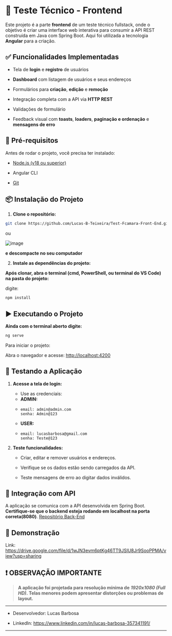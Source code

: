 🧪 Teste Técnico - Frontend
===============================

Este projeto é a parte **frontend** de um teste técnico fullstack, onde o objetivo é criar uma interface web interativa para consumir a API REST construída em Java com Spring Boot. Aqui foi utilizada a tecnologia **Angular** para a criação.

✅ Funcionalidades Implementadas
-------------------------------

*   Tela de **login** e **registro** de usuários
    
*   **Dashboard** com listagem de usuários e seus endereços
    
*   Formulários para **criação**, **edição** e **remoção**
    
*   Integração completa com a API via **HTTP REST**
    
*   Validações de formulário
    
*   Feedback visual com **toasts**, **loaders**, **paginação e ordenação** e **mensagens de erro**
    

🚀 Pré-requisitos
-----------------

Antes de rodar o projeto, você precisa ter instalado:

*   [Node.js (v18 ou superior)](https://nodejs.org)
    
*   Angular CLI
    
*   [Git](https://git-scm.com)
    

📦 Instalação do Projeto
------------------------

1.  **Clone o repositório:**
    

  ```bash
  git clone https://github.com/Lucas-B-Teixeira/Test-Fcamara-Front-End.git
  ```

  ou

  ![image](https://github.com/user-attachments/assets/4fc7254a-04c2-4f32-99df-26c31fb98cfa)
  
  **e descompacte no seu computador**


2. **Instale as dependências do projeto:**
   
  **Após clonar, abra o terminal (cmd, PowerShell, ou terminal do VS Code) na pasta do projeto:**
  
  digite:
  ```bash
  npm install
  ```

▶️ Executando o Projeto
-----------------------

**Ainda com o terminal aberto digite:**
```bash
ng serve
```
Para iniciar o projeto:

Abra o navegador e acesse: [http://localhost:4200](http://localhost:4200)

🧪 Testando a Aplicação
-----------------------

1.  **Acesse a tela de login:**
    
    *   Use as credenciais:
    *   **ADMIN:**
    *     email: admin@admin.com
          senha: Admin@123
    *   **USER:**
    *     email: lucasbarbosa@gmail.com
          senha: Teste@123
        
2.  **Teste funcionalidades:**
    
    *   Criar, editar e remover usuários e endereços.
        
    *   Verifique se os dados estão sendo carregados da API.
        
    *   Teste mensagens de erro ao digitar dados inválidos.
        

🧩 Integração com API
---------------------

A aplicação se comunica com a API desenvolvida em Spring Boot. **Certifique-se que o backend esteja rodando em localhost na porta correta(8080)**.
[Repositório Back-End](https://github.com/Lucas-B-Teixeira/Test-Fcamara-Back-End)
    

📸 Demonstração 
--------------------------

Link: https://drive.google.com/file/d/1wJN3evm6ptKg46TT9JSlU8Jr9SooPPMA/view?usp=sharing

❗ OBSERVAÇÃO IMPORTANTE
-----------------------

> **A aplicação foi projetada para resolução mínima de** _**1920x1080 (Full HD)**_**. Telas menores podem apresentar distorções ou problemas de layout.**

------------

*   Desenvolvedor: Lucas Barbosa
    
*   LinkedIn: https://www.linkedin.com/in/lucas-barbosa-357341191/

------------
